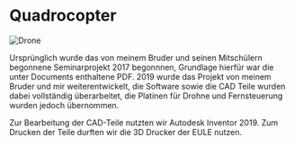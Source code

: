 # Quadrocopter
<img src="Documents/Drone.jpeg" alt="Drone">

Ursprünglich wurde das von meinem Bruder und seinen Mitschülern begonnene Seminarprojekt 2017 
begonnnen, Grundlage hierfür war die unter Documents enthaltene PDF.
2019 wurde das Projekt von meinem Bruder und mir weiterentwickelt, 
die Software sowie die CAD Teile wurden dabei vollständig überarbeitet, 
die Platinen für Drohne und Fernsteuerung wurden jedoch übernommen.

Zur Bearbeitung der CAD-Teile nutzten wir Autodesk Inventor 2019.
Zum Drucken der Teile durften wir die 3D Drucker der EULE nutzen.